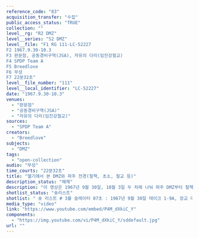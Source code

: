 ```yaml
---
reference_code: "83"
acquisition_transfer: "수집"
public_access_status: "TRUE"
collection: ""
level__rg: "R2 DMZ"
level__series: "S2 DMZ"
level__file: "F1 RG 111-LC-52227
F2 1967.9.30-10.3
F3 판문점, 공동경비구역(JSA), 자유의 다리(임진강철교)
F4 SPDP Team A
F5 Breedlove
F6 무성 
F7 22분32초"
level__file_number: "111"
level__local_identifier: "LC-52227"
date: "1967.9.30-10.3"
venues: 
  - "판문점"
  - "공동경비구역(JSA)"
  - "자유의 다리(임진강철교)"
sources: 
  - "SPDP Team A"
creators: 
  - "Breedlove"
subjects: 
  - "DMZ"
tags: 
  - "open-collection"
audio: "무성"
time_courts: "22분32초"
title: "헬기에서 본 DMZ와 파주 전경(철책, 초소, 철교 등)"
description_status: "해제"
description: "이 영상은 1967년 9월 30일, 10월 3일 두 차례 나눠 파주 DMZ부터 철책 공사, 임진강 철교에 이르는 다양한 장면으로 구성되어 있다. 특히 비무장지대가 철책으로 바뀌는 과정을 보여주고 있다. 그 외에도 판문점 및 공동경비구역(JSA), 전진초소 등을 공중 촬영한 장면이 포함되어 있다. 영상은 일반에 공개되는 것은 처음이다. 이 영상을 촬영한 부대는 미 육군성 특별사진과(department of the army special photographic office, SPDP)이며 같은 4과의 웨이드(Wade)가 담당했다. 이 사진과는 1962년에 미국 본토, 파나마, 태평양 등 3개 구역으로 나눠 조직되었고 국방부, 합동참모부, 미 의회 등에 영상을 제공하기도 했다. 특히 이 부대는 대통령 존 케네디(JFK)의 명령에 따라 무한한 권한을 지녔고 베트남 전쟁을 계기로 확장되었다. "
shotlist_status: "숏리스트"
shotlist: " 숏 리스트 # 3롤 슬레이터 07초 : 1967년 9월 30일 테이크 1-9A, 장교 대위 페미미(P. Pemmy) 군사분계선 표지판과 지도 옆에서 설명하고 있는 장교. 이 장교는 중령 클로닝(Cloninger)이며 파주 DMZ 일대를 설명하고 있다. 하지만 유성인데 음성이 소실되었다. # 4롤 슬레이터 11분08초 : DMZ 전경이 보인다. 차량이 질주하고 있다. (12분24초) DMZ에서 Y형 철 책 작업이 진행되고 있다. 초소와 그 언덕 아래 미군들이 공사를 감독하고 있다. # 9롤 슬레이터 13분16초 : 1967년 10월 3일 헬기가 DMZ 일대 광경을 보여주고 있다. (13분40초) 오하이오(Ohio) 고지, 메이즈(Mazie) 전진초소를 비추고 있다. 그 아래 기지들이 보인다. (14분12초) 파주 벌판과 멀리서 자유의 다리(임진강 철교)가 보인다. # 15분 : 장면이 바뀌어서, 판문점과 공동경비구역 전경이 보인다. (15분52초) 비무장지대의 철책이 설 치된 모습이다. 모두 Y자형 철책이다. 산의 능선을 따라서 철책이 설치되었다. (16분56초) 216고지에 설치된 철책 모습이다. # 20분20초 ; 장면이 바뀌어서, 임진강이 보인다. 임진강 철교와 파괴된 철교 교각이 보인다."
media_type: "video"
link: "https://www.youtube.com/embed/P4M_dXkiC_Y"
components: 
  - "https://img.youtube.com/vi/P4M_dXkiC_Y/sddefault.jpg"
url: ""
---
```


